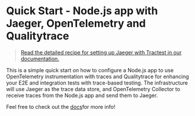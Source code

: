 # Quick Start - Node.js app with Jaeger, OpenTelemetry and Qualitytrace

> [Read the detailed recipe for setting up Jaeger with Tractest in our documentation.](https://docs.quality-trace.io/examples-tutorials/recipes/running-quality-trace-with-jaeger)

This is a simple quick start on how to configure a Node.js app to use OpenTelemetry instrumentation with traces and Qualitytrace for enhancing your E2E and integration tests with trace-based testing. The infrastructure will use Jaeger as the trace data store, and OpenTelemetry Collector to receive traces from the Node.js app and send them to Jaeger.

Feel free to check out the [docs](https://docs.quality-trace.io/)<!-- and join our [Discord Community](https://discord.gg/8MtcMrQNbX) -->for more info!

